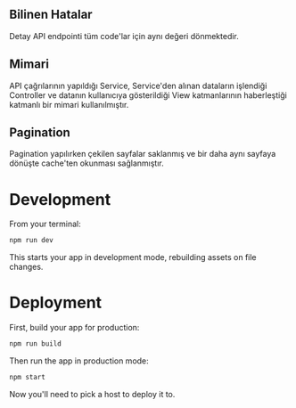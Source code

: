 ## Bilinen Hatalar

Detay API endpointi tüm code'lar için aynı değeri dönmektedir.

## Mimari

API çağrılarının yapıldığı Service, Service'den alınan dataların işlendiği Controller ve datanın kullanıcıya gösterildiği View katmanlarının haberleştiği katmanlı bir mimari kullanılmıştır.

## Pagination

Pagination yapılırken çekilen sayfalar saklanmış ve bir daha aynı sayfaya dönüşte cache'ten okunması sağlanmıştır.

# Development

From your terminal:

```sh
npm run dev
```

This starts your app in development mode, rebuilding assets on file changes.

# Deployment

First, build your app for production:

```sh
npm run build
```

Then run the app in production mode:

```sh
npm start
```

Now you'll need to pick a host to deploy it to.

